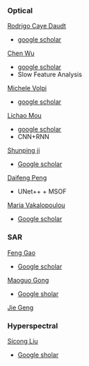 ### **Optical**
 [Rodrigo Caye Daudt](https://rcdaudt.github.io/publications/)
   - [google scholar](https://scholar.google.com/citations?user=zTwHChcAAAAJ&hl=en)

[Chen Wu](http://www.lmars.whu.edu.cn/index.php/fjs/174.html)
   - [google scholar](https://scholar.google.com/citations?user=DbTt_CcAAAAJ&hl=zh-CN)
   - Slow Feature Analysis
  
[Michele Volpi](https://sites.google.com/site/michelevolpiresearch/home)
   - [google scholar](https://scholar.google.com/citations?user=3G-Oh2YAAAAJ&hl=zh-CN)

[Lichao Mou](https://sites.google.com/site/raphaelitemou/home)
   - [google scholar](https://scholar.google.de/citations?user=7k8GAaEAAAAJ&hl=en)
   - CNN+RNN

[Shunping ji](https://shunpingji.wixsite.com/home)
   - [Google scholar](https://scholar.google.com/citations?user=FjoRmF4AAAAJ&hl=zh-CN&oi=sra)
  
[Daifeng Peng](https://ycxy.nuist.edu.cn/2018/0323/c108a565/page.htm)
   - UNet++ + MSOF

[Maria Vakalopoulou](http://cvn.centralesupelec.fr/~mariavak/)
   - [Google scholar](https://scholar.google.com/citations?user=FKUHYqMAAAAJ&hl=zh-CN&oi=sra)


### **SAR**
[Feng Gao](https://summitgao.github.io/)
   - [Google scholar](https://scholar.google.com.hk/citations?hl=zh-CN&user=k91CLXQAAAAJ)

[Maoguo Gong](http://see.xidian.edu.cn/faculty/mggong/publication.htm)
   - [Google sholar](https://scholar.google.com/citations?hl=en&user=D-TS1fAAAAAJ)

[Jie Geng](http://dianzi.nwpu.edu.cn/info/1311/8681.htm)



### **Hyperspectral**
[Sicong Liu](https://sites.google.com/site/sicongliurs/)
   - [Google sholar](https://scholar.google.com/citations?user=KDpyBLUAAAAJ&hl=zh-CN&oi=sra)
